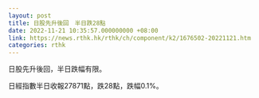 ```yaml
---
layout: post
title: 日股先升後回　半日跌28點
date: 2022-11-21 10:35:57.000000000 +08:00
link: https://news.rthk.hk/rthk/ch/component/k2/1676502-20221121.htm
categories: rthk
---
```


日股先升後回，半日跌幅有限。

日經指數半日收報27871點，跌28點，跌幅0.1%。
